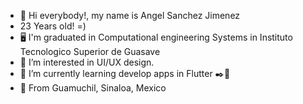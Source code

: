 - 👋 Hi everybody!, my name is Angel Sanchez Jimenez
- 23 Years old! =)
- 🖥️ I'm graduated in Computational engineering Systems in Instituto Tecnologico Superior de Guasave
- 👀 I’m interested in UI/UX design.
- 🌱 I’m currently learning develop apps in Flutter ✒️📲
- 📍 From Guamuchil, Sinaloa, Mexico

<!---
AngeloMangelo/AngeloMangelo is a ✨ special ✨ repository because its `README.md` (this file) appears on your GitHub profile.
You can click the Preview link to take a look at your changes.
--->
